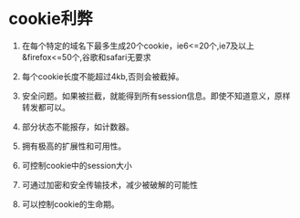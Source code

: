 # cookie利弊

1. 在每个特定的域名下最多生成20个cookie，ie6<=20个,ie7及以上&firefox<=50个,谷歌和safari无要求

1. 每个cookie长度不能超过4kb,否则会被截掉。

1. 安全问题。如果被拦截，就能得到所有session信息。即使不知道意义，原样转发都可以。

1. 部分状态不能报存，如计数器。

1. 拥有极高的扩展性和可用性。

1. 可控制cookie中的session大小

1. 可通过加密和安全传输技术，减少被破解的可能性

1. 可以控制cookie的生命期。